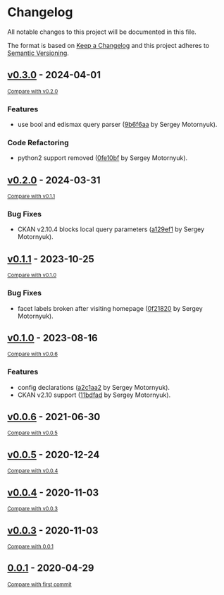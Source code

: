 # Changelog

All notable changes to this project will be documented in this file.

The format is based on [Keep a Changelog](http://keepachangelog.com/en/1.0.0/)
and this project adheres to [Semantic Versioning](http://semver.org/spec/v2.0.0.html).

<!-- insertion marker -->
## [v0.3.0](https://github.com/DataShades/ckanext-or_facet/releases/tag/v0.3.0) - 2024-04-01

<small>[Compare with v0.2.0](https://github.com/DataShades/ckanext-or_facet/compare/v0.2.0...v0.3.0)</small>

### Features

- use bool and edismax query parser ([9b6f6aa](https://github.com/DataShades/ckanext-or_facet/commit/9b6f6aad0f318dd3b380d05d9798e56930be676f) by Sergey Motornyuk).

### Code Refactoring

- python2 support removed ([0fe10bf](https://github.com/DataShades/ckanext-or_facet/commit/0fe10bf900351a42b1d6a9cecc7fdf62858b99a1) by Sergey Motornyuk).

## [v0.2.0](https://github.com/DataShades/ckanext-or_facet/releases/tag/v0.2.0) - 2024-03-31

<small>[Compare with v0.1.1](https://github.com/DataShades/ckanext-or_facet/compare/v0.1.1...v0.2.0)</small>

### Bug Fixes

- CKAN v2.10.4 blocks local query parameters ([a129ef1](https://github.com/DataShades/ckanext-or_facet/commit/a129ef1f082d7648db2bacf3f4b35abadc6f1d61) by Sergey Motornyuk).

## [v0.1.1](https://github.com/DataShades/ckanext-or_facet/releases/tag/v0.1.1) - 2023-10-25

<small>[Compare with v0.1.0](https://github.com/DataShades/ckanext-or_facet/compare/v0.1.0...v0.1.1)</small>

### Bug Fixes

- facet labels broken after visiting homepage ([0f21820](https://github.com/DataShades/ckanext-or_facet/commit/0f2182060ab954826b9ca865d0ab193f19569d2c) by Sergey Motornyuk).

## [v0.1.0](https://github.com/DataShades/ckanext-or_facet/releases/tag/v0.1.0) - 2023-08-16

<small>[Compare with v0.0.6](https://github.com/DataShades/ckanext-or_facet/compare/v0.0.6...v0.1.0)</small>

### Features

- config declarations ([a2c1aa2](https://github.com/DataShades/ckanext-or_facet/commit/a2c1aa2f7e962f8e920542ee7806e08636baa886) by Sergey Motornyuk).
- CKAN v2.10 support ([11bdfad](https://github.com/DataShades/ckanext-or_facet/commit/11bdfad8aed930be5e38d617b729d8cfadf1fde1) by Sergey Motornyuk).

## [v0.0.6](https://github.com/DataShades/ckanext-or_facet/releases/tag/v0.0.6) - 2021-06-30

<small>[Compare with v0.0.5](https://github.com/DataShades/ckanext-or_facet/compare/v0.0.5...v0.0.6)</small>

## [v0.0.5](https://github.com/DataShades/ckanext-or_facet/releases/tag/v0.0.5) - 2020-12-24

<small>[Compare with v0.0.4](https://github.com/DataShades/ckanext-or_facet/compare/v0.0.4...v0.0.5)</small>

## [v0.0.4](https://github.com/DataShades/ckanext-or_facet/releases/tag/v0.0.4) - 2020-11-03

<small>[Compare with v0.0.3](https://github.com/DataShades/ckanext-or_facet/compare/v0.0.3...v0.0.4)</small>

## [v0.0.3](https://github.com/DataShades/ckanext-or_facet/releases/tag/v0.0.3) - 2020-11-03

<small>[Compare with 0.0.1](https://github.com/DataShades/ckanext-or_facet/compare/0.0.1...v0.0.3)</small>

## [0.0.1](https://github.com/DataShades/ckanext-or_facet/releases/tag/0.0.1) - 2020-04-29

<small>[Compare with first commit](https://github.com/DataShades/ckanext-or_facet/compare/16c77562c58d6ed8b604cc820892beaa7fc67db0...0.0.1)</small>
